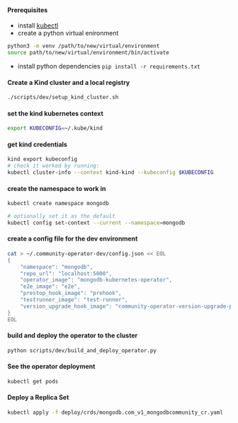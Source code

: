 
#### Prerequisites

* install [kubectl](https://kubernetes.io/docs/tasks/tools/install-kubectl/)
* create a python virtual enironment 

```bash
python3 -m venv /path/to/new/virtual/environment
source path/to/new/virtual/environment/bin/activate
```
* install python dependencies ```pip install -r requirements.txt```


#### Create a Kind cluster and a local registry
```bash
./scripts/dev/setup_kind_cluster.sh
```

#### set the kind kubernetes context
```bash
export KUBECONFIG=~/.kube/kind
```

#### get kind credentials
```bash
kind export kubeconfig
# check it worked by running:
kubectl cluster-info --context kind-kind --kubeconfig $KUBECONFIG
```

#### create the namespace to work in
```bash
kubectl create namespace mongodb

# optionally set it as the default
kubectl config set-context --current --namespace=mongodb
```

#### create a config file for the dev environment
```bash
cat > ~/.community-operator-dev/config.json << EOL
{
    "namespace": "mongodb",
    "repo_url": "localhost:5000",
    "operator_image": "mongodb-kubernetes-operator",
    "e2e_image": "e2e",
    "prestop_hook_image": "prehook",
    "testrunner_image": "test-runner",
    "version_upgrade_hook_image": "community-operator-version-upgrade-post-start-hook"
}
EOL
```

#### build and deploy the operator to the cluster
```bash
python scripts/dev/build_and_deploy_operator.py
```


#### See the operator deployment
```bash
kubectl get pods
```

#### Deploy a Replica Set
```bash
kubectl apply -f deploy/crds/mongodb.com_v1_mongodbcommunity_cr.yaml
```
